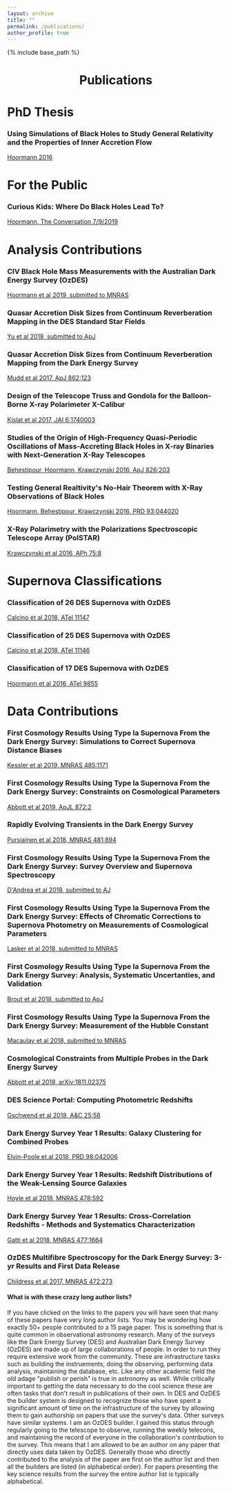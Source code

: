 ```yaml
---
layout: archive
title: ""
permalink: /publications/
author_profile: true
---
```


{% include base_path %}
<h1 style="text-align: center;" markdown="1">Publications</h1>

# PhD Thesis

### Using Simulations of Black Holes to Study General Relativity and the Properties of Inner Accretion Flow
[Hoormann 2016](http://adsabs.harvard.edu/abs/2016PhDT........76H)

# For the Public

### Curious Kids: Where Do Black Holes Lead To?
[Hoormann, The Conversation 7/9/2019](http://education.abc.net.au/newsandarticles/blog/-/b/2909756/curious-kids-where-do-black-holes-lead-to?sf193342605=1)

# Analysis Contributions

### CIV Black Hole Mass Measurements with the Australian Dark Energy Survey (OzDES)
[Hoormann et al 2019, submitted to MNRAS](http://adsabs.harvard.edu/abs/2019arXiv190204206H)

### Quasar Accretion Disk Sizes from Continuum Reverberation Mapping in the DES Standard Star Fields
[Yu et al 2018, submitted to ApJ](http://adsabs.harvard.edu/abs/2018arXiv181103638Y)

### Quasar Accretion Disk Sizes from Continuum Reverberation Mapping from the Dark Energy Survey
[Mudd et al 2017, ApJ 862:123](http://adsabs.harvard.edu/abs/2018ApJ...862..123M)

### Design of the Telescope Truss and Gondola for the Balloon-Borne X-ray Polarimeter X-Calibur
[Kislat et al 2017, JAI 6:1740003](http://adsabs.harvard.edu/abs/2017JAI.....640003K)

### Studies of the Origin of High-Frequency Quasi-Periodic Oscillations of Mass-Accreting Black Holes in X-ray Binaries with Next-Generation X-Ray Telescopes
[Behestipour, Hoormann, Krawczynski 2016, ApJ 826:203](http://adsabs.harvard.edu/abs/2016ApJ...826..203B)

### Testing General Realtivity's No-Hair Theorem with X-Ray Observations of Black Holes
[Hoormann, Behestipour, Krawczynski 2016, PRD 93:044020](http://adsabs.harvard.edu/abs/2016PhRvD..93d4020H)

### X-Ray Polarimetry with the Polarizations Spectroscopic Telescope Array (PolSTAR)
[Krawczynski et al 2016, APh 75:8](http://adsabs.harvard.edu/abs/2016APh....75....8K)

# Supernova Classifications

### Classification of 26 DES Supernova with OzDES
[Calcino et al 2018, ATel 11147](http://adsabs.harvard.edu/abs/2018ATel11147....1C)

### Classification of 25 DES Supernova with OzDES
[Calcino et al 2018, ATel 11146](http://adsabs.harvard.edu/abs/2018ATel11146....1C)

### Classification of 17 DES Supernova with OzDES
[Hoormann et al 2016, ATel 9855](http://adsabs.harvard.edu/abs/2016ATel.9855....1H)

# Data Contributions

### First Cosmology Results Using Type Ia Supernova From the Dark Energy Survey: Simulations to Correct Supernova Distance Biases
[Kessler et al 2019, MNRAS 485:1171](http://adsabs.harvard.edu/abs/2019MNRAS.485.1171K)

### First Cosmology Results Using Type Ia Supernova From the Dark Energy Survey: Constraints on Cosmological Parameters
[Abbott et al 2019, ApJL 872:2](http://adsabs.harvard.edu/abs/2019ApJ...872L..30A)

### Rapidly Evolving Transients in the Dark Energy Survey
[Pursiainen et al 2018, MNRAS 481:894](http://adsabs.harvard.edu/abs/2018MNRAS.481..894P)

### First Cosmology Results Using Type Ia Supernova From the Dark Energy Survey: Survey Overview and Supernova Spectroscopy
[D'Andrea et al 2018, submitted to AJ](http://adsabs.harvard.edu/abs/2018arXiv181109565D)

### First Cosmology Results Using Type Ia Supernova From the Dark Energy Survey: Effects of Chromatic Corrections to Supernova Photometry on Measurements of Cosmological Parameters
[Lasker et al 2018, submitted to MNRAS](http://adsabs.harvard.edu/abs/2018arXiv181102380L)

### First Cosmology Results Using Type Ia Supernova From the Dark Energy Survey: Analysis, Systematic Uncertanties, and Validation
[Brout et al 2018, submitted to ApJ](http://adsabs.harvard.edu/abs/2018arXiv181102377B)

### First Cosmology Results Using Type Ia Supernova From the Dark Energy Survey: Measurement of the Hubble Constant
[Macaulay et al 2018, submitted to MNRAS](http://adsabs.harvard.edu/abs/2018arXiv181102376M)

### Cosmological Constraints from Multiple Probes in the Dark Energy Survey
[Abbott et al 2018, arXiv:1811.02375](http://adsabs.harvard.edu/abs/2018arXiv181102375D)

### DES Science Portal: Computing Photometric Redshifts
[Gschwend et al 2018, A&C 25:58](http://adsabs.harvard.edu/abs/2018A%26C....25...58G)

### Dark Energy Survey Year 1 Results: Galaxy Clustering for Combined Probes
[Elvin-Poole et al 2018, PRD 98:042006](http://adsabs.harvard.edu/abs/2018PhRvD..98d2006E)

### Dark Energy Survey Year 1 Results: Redshift Distributions of the Weak-Lensing Source Galaxies
[Hoyle et al 2018, MNRAS 478:592](http://adsabs.harvard.edu/abs/2018MNRAS.478..592H)

### Dark Energy Survey Year 1 Results: Cross-Correlation Redshifts - Methods and Systematics Characterization
[Gatti et al 2018, MNRAS 477:1664](http://adsabs.harvard.edu/abs/2018MNRAS.477.1664G)

### OzDES Multifibre Spectroscopy for the Dark Energy Survey: 3-yr Results and First Data Release
[Childress et al 2017, MNRAS 472:273](http://adsabs.harvard.edu/abs/2017MNRAS.472..273C)

#### What is with these crazy long author lists?
If you have clicked on the links to the papers you will have seen that many of these papers have very long author lists. You may be wondering how exactly 50+ people contributed to a 15 page paper. This is something that is quite common in observational astronomy research.  Many of the surveys like the Dark Energy Survey (DES) and Australian Dark Energy Survey (OzDES) are made up of large collaborations of people.  In order to run they require extensive work from the community.  These are infrastructure tasks such as building the instruements, doing the observing, performing data analysis, maintaining the database, etc.  Like any other academic field the old adage "publish or perish" is true in astronomy as well.   While critically important to getting the data necessary to do the cool science these are often tasks that don't result in publications of their own.  In DES and OzDES the builder system is designed to recognize those who have spent a significant amount of time on the infrastructure of the survey by allowing them to gain authorship on papers that use the survey's data.  Other surveys have similar systems.  I am an OzDES builder.  I gained this status through regularly going to the telescope to observe, running the weekly telecons, and maintaining the record of everyone in the collaboration's contribution to the survey.  This means that I am allowed to be an author on any paper that directly uses data taken by OzDES.  Generally those who directly contributed to the analysis of the paper are first on the author list and then all the builders are listed (in alphabetical order).  For papers presenting the key science results from the survey the entire author list is typically alphabetical.
